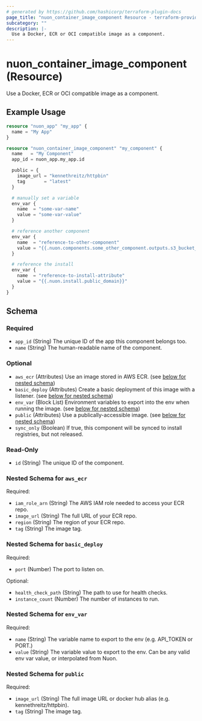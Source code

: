 ```yaml
---
# generated by https://github.com/hashicorp/terraform-plugin-docs
page_title: "nuon_container_image_component Resource - terraform-provider-nuon"
subcategory: ""
description: |-
  Use a Docker, ECR or OCI compatible image as a component.
---
```


# nuon_container_image_component (Resource)

Use a Docker, ECR or OCI compatible image as a component.

## Example Usage

```terraform
resource "nuon_app" "my_app" {
  name = "My App"
}

resource "nuon_container_image_component" "my_component" {
  name   = "My Component"
  app_id = nuon_app.my_app.id

  public = {
    image_url = "kennethreitz/httpbin"
    tag       = "latest"
  }

  # manually set a variable
  env_var {
    name  = "some-var-name"
    value = "some-var-value"
  }

  # reference another component
  env_var {
    name  = "reference-to-other-component"
    value = "{{.nuon.components.some_other_component.outputs.s3_bucket_name}}"
  }

  # reference the install
  env_var {
    name  = "reference-to-install-attribute"
    value = "{{.nuon.install.public_domain}}"
  }
}
```

<!-- schema generated by tfplugindocs -->
## Schema

### Required

- `app_id` (String) The unique ID of the app this component belongs too.
- `name` (String) The human-readable name of the component.

### Optional

- `aws_ecr` (Attributes) Use an image stored in AWS ECR. (see [below for nested schema](#nestedatt--aws_ecr))
- `basic_deploy` (Attributes) Create a basic deployment of this image with a listener. (see [below for nested schema](#nestedatt--basic_deploy))
- `env_var` (Block List) Environment variables to export into the env when running the image. (see [below for nested schema](#nestedblock--env_var))
- `public` (Attributes) Use a publically-accessible image. (see [below for nested schema](#nestedatt--public))
- `sync_only` (Boolean) If true, this component will be synced to install registries, but not released.

### Read-Only

- `id` (String) The unique ID of the component.

<a id="nestedatt--aws_ecr"></a>
### Nested Schema for `aws_ecr`

Required:

- `iam_role_arn` (String) The AWS IAM role needed to access your ECR repo.
- `image_url` (String) The full URL of your ECR repo.
- `region` (String) The region of your ECR repo.
- `tag` (String) The image tag.


<a id="nestedatt--basic_deploy"></a>
### Nested Schema for `basic_deploy`

Required:

- `port` (Number) The port to listen on.

Optional:

- `health_check_path` (String) The path to use for health checks.
- `instance_count` (Number) The number of instances to run.


<a id="nestedblock--env_var"></a>
### Nested Schema for `env_var`

Required:

- `name` (String) The variable name to export to the env (e.g. API_TOKEN or PORT.)
- `value` (String) The variable value to export to the env. Can be any valid env var value, or interpolated from Nuon.


<a id="nestedatt--public"></a>
### Nested Schema for `public`

Required:

- `image_url` (String) The full image URL or docker hub alias (e.g. kennethreitz/httpbin).
- `tag` (String) The image tag.
